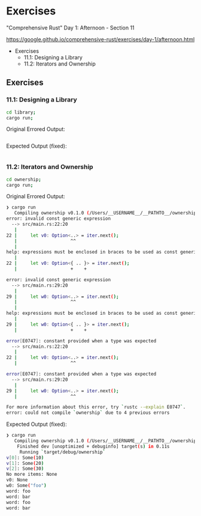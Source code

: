 # Exercises

"Comprehensive Rust" Day 1: Afternoon - Section 11

https://google.github.io/comprehensive-rust/exercises/day-1/afternoon.html

<!-- MarkdownTOC -->

- Exercises
    - 11.1: Designing a Library
    - 11.2: Iterators and Ownership

<!-- /MarkdownTOC -->

## Exercises

### 11.1: Designing a Library

```bash
cd library;
cargo run;
```

Original Errored Output:

```bash
```

Expected Output (fixed):

```bash
```

### 11.2: Iterators and Ownership

```bash
cd ownership;
cargo run;
```

Original Errored Output:

```bash
❯ cargo run
   Compiling ownership v0.1.0 (/Users/__USERNAME__/__PATHTO__/ownership)
error: invalid const generic expression
  --> src/main.rs:22:20
   |
22 |     let v0: Option<..> = iter.next();
   |                    ^^
   |
help: expressions must be enclosed in braces to be used as const generic arguments
   |
22 |     let v0: Option<{ .. }> = iter.next();
   |                    +    +

error: invalid const generic expression
  --> src/main.rs:29:20
   |
29 |     let w0: Option<..> = iter.next();
   |                    ^^
   |
help: expressions must be enclosed in braces to be used as const generic arguments
   |
29 |     let w0: Option<{ .. }> = iter.next();
   |                    +    +

error[E0747]: constant provided when a type was expected
  --> src/main.rs:22:20
   |
22 |     let v0: Option<..> = iter.next();
   |                    ^^

error[E0747]: constant provided when a type was expected
  --> src/main.rs:29:20
   |
29 |     let w0: Option<..> = iter.next();
   |                    ^^

For more information about this error, try `rustc --explain E0747`.
error: could not compile `ownership` due to 4 previous errors
```

Expected Output (fixed):

```bash
❯ cargo run
   Compiling ownership v0.1.0 (/Users/__USERNAME__/__PATHTO__/ownership)
    Finished dev [unoptimized + debuginfo] target(s) in 0.11s
     Running `target/debug/ownership`
v[0]: Some(10)
v[1]: Some(20)
v[2]: Some(30)
No more items: None
v0: None
w0: Some("foo")
word: foo
word: bar
word: foo
word: bar
```
